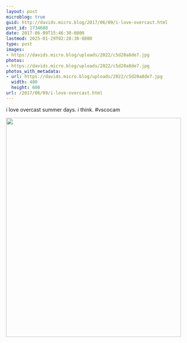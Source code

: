 ```yaml
---
layout: post
microblog: true
guid: http://davids.micro.blog/2017/06/09/i-love-overcast.html
post_id: 1734688
date: 2017-06-09T15:46:30-0800
lastmod: 2025-01-29T02:28:38-0800
type: post
images:
- https://davids.micro.blog/uploads/2022/c5d20a8de7.jpg
photos:
- https://davids.micro.blog/uploads/2022/c5d20a8de7.jpg
photos_with_metadata:
- url: https://davids.micro.blog/uploads/2022/c5d20a8de7.jpg
  width: 480
  height: 600
url: /2017/06/09/i-love-overcast.html
---
```

i love overcast summer days. i think. #vscocam

<img src="/uploads/2022/c5d20a8de7.jpg" width="480" height="600" alt="">
